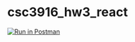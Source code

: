 # csc3916_hw3_react

[![Run in Postman](https://run.pstmn.io/button.svg)](https://app.getpostman.com/run-collection/a30a4497f230ec2d99e0)
